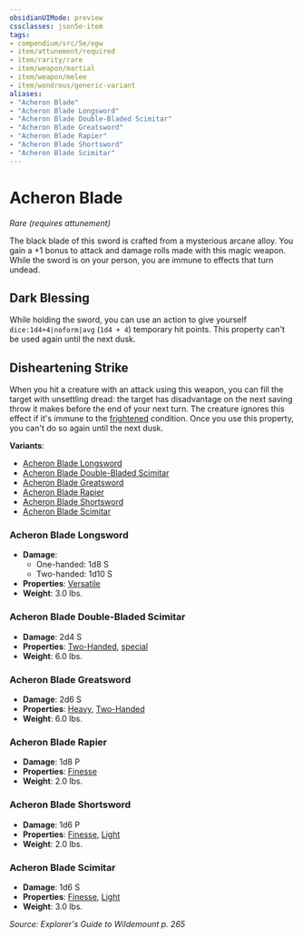 ```yaml
---
obsidianUIMode: preview
cssclasses: json5e-item
tags:
- compendium/src/5e/egw
- item/attunement/required
- item/rarity/rare
- item/weapon/martial
- item/weapon/melee
- item/wondrous/generic-variant
aliases: 
- "Acheron Blade"
- "Acheron Blade Longsword"
- "Acheron Blade Double-Bladed Scimitar"
- "Acheron Blade Greatsword"
- "Acheron Blade Rapier"
- "Acheron Blade Shortsword"
- "Acheron Blade Scimitar"
---
```

# Acheron Blade
*Rare (requires attunement)*  


The black blade of this sword is crafted from a mysterious arcane alloy. You gain a +1 bonus to attack and damage rolls made with this magic weapon. While the sword is on your person, you are immune to effects that turn undead.

## Dark Blessing

While holding the sword, you can use an action to give yourself `dice:1d4+4|noform|avg` (`1d4 + 4`) temporary hit points. This property can't be used again until the next dusk.

## Disheartening Strike

When you hit a creature with an attack using this weapon, you can fill the target with unsettling dread: the target has disadvantage on the next saving throw it makes before the end of your next turn. The creature ignores this effect if it's immune to the [frightened](2-Mechanics/CLI/rules/conditions.md#Frightened) condition. Once you use this property, you can't do so again until the next dusk.

**Variants**:
- [Acheron Blade Longsword](#Acheron%20Blade%20Longsword)
- [Acheron Blade Double-Bladed Scimitar](#Acheron%20Blade%20Double-Bladed%20Scimitar)
- [Acheron Blade Greatsword](#Acheron%20Blade%20Greatsword)
- [Acheron Blade Rapier](#Acheron%20Blade%20Rapier)
- [Acheron Blade Shortsword](#Acheron%20Blade%20Shortsword)
- [Acheron Blade Scimitar](#Acheron%20Blade%20Scimitar)

### Acheron Blade Longsword

- **Damage**:
  - One-handed: 1d8 S
  - Two-handed: 1d10 S
- **Properties**: [Versatile](2-Mechanics/CLI/rules/item-properties.md#Versatile)
- **Weight**: 3.0 lbs.

### Acheron Blade Double-Bladed Scimitar

- **Damage**: 2d4 S
- **Properties**: [Two-Handed](2-Mechanics/CLI/rules/item-properties.md#Two-Handed), [special](2-Mechanics/CLI/rules/item-properties.md#Special%20Weapons)
- **Weight**: 6.0 lbs.

### Acheron Blade Greatsword

- **Damage**: 2d6 S
- **Properties**: [Heavy](2-Mechanics/CLI/rules/item-properties.md#Heavy), [Two-Handed](2-Mechanics/CLI/rules/item-properties.md#Two-Handed)
- **Weight**: 6.0 lbs.

### Acheron Blade Rapier

- **Damage**: 1d8 P
- **Properties**: [Finesse](2-Mechanics/CLI/rules/item-properties.md#Finesse)
- **Weight**: 2.0 lbs.

### Acheron Blade Shortsword

- **Damage**: 1d6 P
- **Properties**: [Finesse](2-Mechanics/CLI/rules/item-properties.md#Finesse), [Light](2-Mechanics/CLI/rules/item-properties.md#Light)
- **Weight**: 2.0 lbs.

### Acheron Blade Scimitar

- **Damage**: 1d6 S
- **Properties**: [Finesse](2-Mechanics/CLI/rules/item-properties.md#Finesse), [Light](2-Mechanics/CLI/rules/item-properties.md#Light)
- **Weight**: 3.0 lbs.


*Source: Explorer's Guide to Wildemount p. 265*